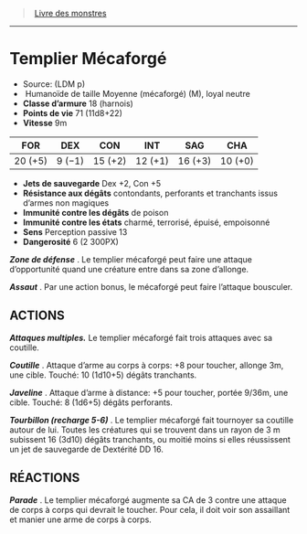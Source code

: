 ﻿> [Livre des monstres](tome_of_beasts.md)

---

# Templier Mécaforgé

- Source: (LDM p)
-  Humanoïde de taille Moyenne (mécaforgé) (M), loyal neutre
- **Classe d’armure** 18 (harnois)
- **Points de vie** 71 (11d8+22)
- **Vitesse** 9m

|FOR|DEX|CON|INT|SAG|CHA|
|---|---|---|---|---|---|
|20 (+5)|9 (−1)|15 (+2)|12 (+1)|16 (+3)|10 (+0)|

- **Jets de sauvegarde** Dex +2, Con +5
- **Résistance aux dégâts** contondants, perforants et tranchants issus d’armes non magiques
- **Immunité contre les dégâts** de poison
- **Immunité contre les états** charmé, terrorisé, épuisé, empoisonné
- **Sens** Perception passive 13
- **Dangerosité** 6 (2 300PX)

**_Zone de défense_** . Le templier mécaforgé peut faire une attaque d’opportunité quand une créature entre dans sa zone d’allonge.

**_Assaut_** . Par une action bonus, le mécaforgé peut faire l’attaque bousculer.

## ACTIONS

**_Attaques multiples._** Le templier mécaforgé fait trois attaques avec sa coutille.

**_Coutille_** . Attaque d’arme au corps à corps: +8 pour toucher, allonge 3m, une cible. Touché: 10 (1d10+5) dégâts tranchants.

**_Javeline_** . Attaque d’arme à distance: +5 pour toucher, portée 9/36m, une cible. Touché: 8 (1d6+5) dégâts perforants.

**_Tourbillon (recharge 5-6)_** . Le templier mécaforgé fait tournoyer sa coutille autour de lui. Toutes les créatures qui se trouvent dans un rayon de 3 m subissent 16 (3d10) dégâts tranchants, ou moitié moins si elles réussissent un jet de sauvegarde de Dextérité DD 16.

## RÉACTIONS

**_Parade_** . Le templier mécaforgé augmente sa CA de 3 contre une attaque de corps à corps qui devrait le toucher. Pour cela, il doit voir son assaillant et manier une arme de corps à corps.

